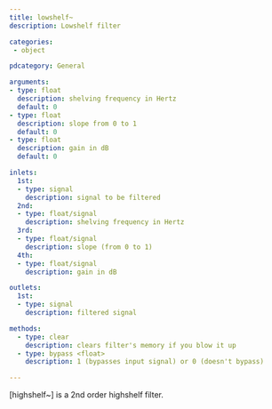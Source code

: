 ```yaml
---
title: lowshelf~
description: Lowshelf filter

categories:
 - object

pdcategory: General

arguments:
- type: float
  description: shelving frequency in Hertz
  default: 0
- type: float
  description: slope from 0 to 1
  default: 0
- type: float
  description: gain in dB
  default: 0

inlets:
  1st:
  - type: signal
    description: signal to be filtered
  2nd:
  - type: float/signal
    description: shelving frequency in Hertz
  3rd:
  - type: float/signal
    description: slope (from 0 to 1)
  4th:
  - type: float/signal
    description: gain in dB

outlets:
  1st:
  - type: signal
    description: filtered signal

methods:
  - type: clear
    description: clears filter's memory if you blow it up
  - type: bypass <float>
    description: 1 (bypasses input signal) or 0 (doesn't bypass)

---
```


[highshelf~] is a 2nd order highshelf filter.

